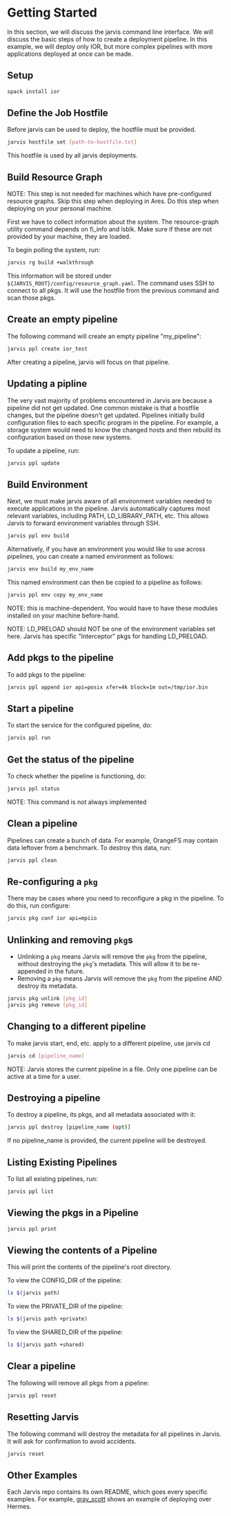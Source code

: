 # Getting Started

In this section, we will discuss the jarvis command line interface.
We will discuss the basic steps of how to create a deployment
pipeline. In this example, we will deploy only IOR, but more complex
pipelines with more applications deployed at once can be made.

## Setup

```bash
spack install ior
```

## Define the Job Hostfile

Before jarvis can be used to deploy, the hostfile must be provided.

```bash
jarvis hostfile set [path-to-hostfile.txt]
```

This hostfile is used by all jarvis deployments.

## Build Resource Graph

NOTE: This step is not needed for machines which have pre-configured
resource graphs. Skip this step when deploying in Ares. Do this step
when deploying on your personal machine.

First we have to collect information about the system. The resource-graph
utility command depends on fi_info and lsblk. Make sure if these are not
provided by your machine, they are loaded.

To begin polling the system, run:

```bash
jarvis rg build +walkthrough
```

This information will be stored under `${JARVIS_ROOT}/config/resource_graph.yaml`. The command uses SSH to connect to all pkgs. It will use the hostfile from the previous command and scan those pkgs.

## Create an empty pipeline

The following command will create an empty pipeline "my_pipeline":

```bash
jarvis ppl create ior_test
```

After creating a pipeline, jarvis will focus on that pipeline.

## Updating a pipline

The very vast majority of problems encountered in Jarvis are because
a pipeline did not get updated. One common mistake is that a hostfile
changes, but the pipeline doesn't get updated. Pipelines initially
build configuration files to each specific program in the pipeline.
For example, a storage system would need to know the changed hosts
and then rebuild its configuration based on those new systems.

To update a pipeline, run:
```bash
jarvis ppl update
```

## Build Environment

Next, we must make jarvis aware of all environment variables needed
to execute applications in the pipeline. Jarvis automatically
captures most relevant variables, including PATH, LD_LIBRARY_PATH,
etc. This allows Jarvis to forward environment variables through SSH.

```bash
jarvis ppl env build
```

Alternatively, if you have an environment you would like to use
across pipelines, you can create a named environment as follows:

```bash
jarvis env build my_env_name
```

This named environment can then be copied to a pipeline as follows:
```bash
jarvis ppl env copy my_env_name
```

NOTE: this is machine-dependent. You would have to have these modules
installed on your machine before-hand.

NOTE: LD_PRELOAD should NOT be one of the environment variables set here.
Jarvis has specific "Interceptor" pkgs for handling LD_PRELOAD.

## Add pkgs to the pipeline

To add pkgs to the pipeline:

```bash
jarvis ppl append ior api=posix xfer=4k block=1m out=/tmp/ior.bin
```

## Start a pipeline

To start the service for the configured pipeline, do:

```bash
jarvis ppl run
```

## Get the status of the pipeline

To check whether the pipeline is functioning, do:

```bash
jarvis ppl status
```

NOTE: This command is not always implemented

## Clean a pipeline

Pipelines can create a bunch of data. For example, OrangeFS may contain
data leftover from a benchmark. To destroy this data, run:

```bash
jarvis ppl clean
```

## Re-configuring a `pkg`

There may be cases where you need to reconfigure a pkg in the pipeline.
To do this, run configure:

```bash
jarvis pkg conf ior api=mpiio
```

## Unlinking and removing `pkg`s

- Unlinking a `pkg` means Jarvis will remove the `pkg` from the pipeline,
  without destroying the `pkg`'s metadata. This will allow it to be
  re-appended in the future.
- Removing a `pkg` means Jarvis will remove the `pkg` from the pipeline
  AND destroy its metadata.

```bash
jarvis pkg unlink [pkg_id]
jarvis pkg remove [pkg_id]
```

## Changing to a different pipeline

To make jarvis start, end, etc. apply to a different pipeline,
use jarvis cd

```bash
jarvis cd [pipeline_name]
```

NOTE: Jarvis stores the current pipeline in a file. Only one
pipeline can be active at a time for a user.

## Destroying a pipeline

To destroy a pipeline, its pkgs, and all metadata associated with it:

```bash
jarvis ppl destroy [pipeline_name (opt)]
```

If no pipeline_name is provided, the current pipeline will be destroyed.

## Listing Existing Pipelines

To list all existing pipelines, run:

```bash
jarvis ppl list
```

## Viewing the pkgs in a Pipeline

```bash
jarvis ppl print
```

## Viewing the contents of a Pipeline

This will print the contents of the pipeline's root directory.

To view the CONFIG_DIR of the pipeline:
```bash
ls $(jarvis path)
```

To view the PRIVATE_DIR of the pipeline:
```bash
ls $(jarvis path +private)
```

To view the SHARED_DIR of the pipeline:
```bash
ls $(jarvis path +shared)
```

## Clear a pipeline

The following will remove all pkgs from a pipeline:
```bash
jarvis ppl reset
```

## Resetting Jarvis

The following command will destroy the metadata for all pipelines in Jarvis.
It will ask for confirmation to avoid accidents.

```bash
jarvis reset
```

## Other Examples

Each Jarvis repo contains its own README, which goes every specific examples.
For example, [gray_scott](https://github.com/scs-lab/jarvis-cd/blob/master/builtin/builtin/gray_scott/README.md)
shows an example of deploying over Hermes.
